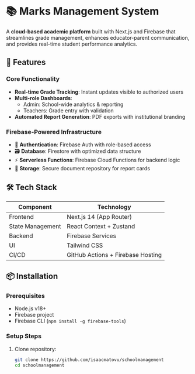 # 📚 Marks Management System

A **cloud-based academic platform** built with Next.js and Firebase that streamlines grade management, enhances educator-parent communication, and provides real-time student performance analytics.

## 🌟 Features

### Core Functionality
- **Real-time Grade Tracking**: Instant updates visible to authorized users
- **Multi-role Dashboards**:
  - Admin: School-wide analytics & reporting
  - Teachers: Grade entry with validation
- **Automated Report Generation**: PDF exports with institutional branding

### Firebase-Powered Infrastructure
- 🔐 **Authentication**: Firebase Auth with role-based access
- 🗃️ **Database**: Firestore with optimized data structure
- ⚡ **Serverless Functions**: Firebase Cloud Functions for backend logic
- 📁 **Storage**: Secure document repository for report cards

## 🛠️ Tech Stack

| Component       | Technology                          |
|-----------------|-------------------------------------|
| Frontend        | Next.js 14 (App Router)             |
| State Management| React Context + Zustand             |
| Backend         | Firebase Services                   |
| UI              | Tailwind CSS                        |
| CI/CD           | GitHub Actions + Firebase Hosting   |

## 📦 Installation

### Prerequisites
- Node.js v18+
- Firebase project 
- Firebase CLI (`npm install -g firebase-tools`)

### Setup Steps
1. Clone repository:
   ```bash
   git clone https://github.com/isaacmatovu/schoolmanagement
   cd schoolmanagement
